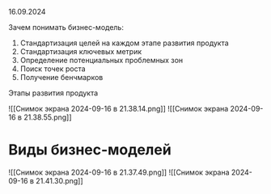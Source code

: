 16.09.2024

Зачем понимать бизнес-модель:
1. Стандартизация целей на каждом этапе развития продукта
2. Стандартизация ключевых метрик  
3. Определение потенциальных проблемных зон  
4. Поиск точек роста
5. Получение бенчмарков

Этапы развития продукта

![[Снимок экрана 2024-09-16 в 21.38.14.png]]
![[Снимок экрана 2024-09-16 в 21.38.55.png]]
# Виды бизнес-моделей
![[Снимок экрана 2024-09-16 в 21.37.49.png]]
![[Снимок экрана 2024-09-16 в 21.41.30.png]]
